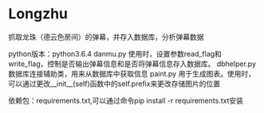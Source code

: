 # Longzhu
抓取龙珠（德云色房间）的弹幕，并存入数据库，分析弹幕数据

python版本：python3.6.4
danmu.py
    使用时，设置参数read_flag和write_flag，控制是否输出弹幕信息和是否将弹幕信息存入数据库。
dbhelper.py
    数据库连接辅助类，用来从数据库中获取信息
paint.py
    用于生成图表。使用时，可以通过更改__init__(self)函数中的self.prefix来更改存储图片的位置

依赖包：requirements.txt,可以通过命令pip install -r requirements.txt安装